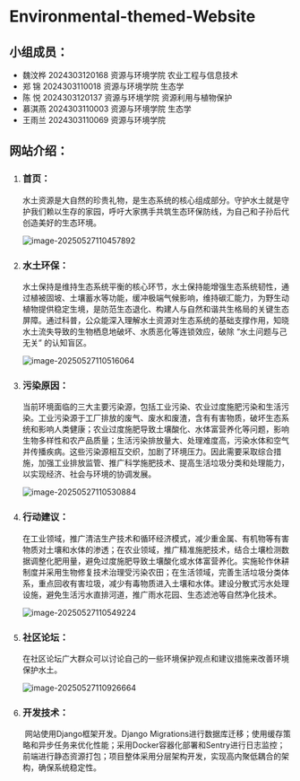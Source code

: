 # Environmental-themed-Website

## 小组成员：

- 魏汶桦  2024303120168  资源与环境学院  农业工程与信息技术
- 郑  锦  2024303110018  资源与环境学院  生态学
- 陈  悦  2024303120137  资源与环境学院  资源利用与植物保护
- 慕淇燕  2024303110003  资源与环境学院  生态学
- 王雨兰  2024303110069  资源与环境学院  

## 网站介绍：

1. ### 首页：

   ​        水土资源是大自然的珍贵礼物，是生态系统的核心组成部分。守护水土就是守护我们赖以生存的家园，呼吁大家携手共筑生态环保防线，为自己和子孙后代创造美好的生态环境。

   ![image-20250527110457892](C:\Users\Mayn\AppData\Roaming\Typora\typora-user-images\image-20250527110457892.png)

2. ### 水土环保：

   ​        水土保持是维持生态系统平衡的核心环节，水土保持能增强生态系统韧性，通过植被固坡、土壤蓄水等功能，缓冲极端气候影响，维持碳汇能力，为野生动植物提供稳定生境，是防范生态退化、构建人与自然和谐共生格局的关键生态屏障。通过科普，公众能深入理解水土资源对生态系统的基础支撑作用，知晓水土流失导致的生物栖息地破坏、水质恶化等连锁效应，破除 “水土问题与己无关” 的认知盲区。

   ![image-20250527110516064](C:\Users\Mayn\AppData\Roaming\Typora\typora-user-images\image-20250527110516064.png)

3. ### 污染原因：

   ​        当前环境面临的三大主要污染源，包括工业污染、农业过度施肥污染和生活污染。工业污染源于工厂排放的废气、废水和废渣，含有有害物质，破坏生态系统和影响人类健康；农业过度施肥导致土壤酸化、水体富营养化等问题，影响生物多样性和农产品质量；生活污染排放量大、处理难度高，污染水体和空气并传播疾病。这些污染源相互交织，加剧了环境压力。因此需要采取综合措施，加强工业排放监管、推广科学施肥技术、提高生活垃圾分类和处理能力，以实现经济、社会与环境的协调发展。

   ![image-20250527110530884](C:\Users\Mayn\AppData\Roaming\Typora\typora-user-images\image-20250527110530884.png)

4. ### 行动建议：

   ​        在工业领域，推广清洁生产技术和循环经济模式，减少重金属、有机物等有害物质对土壤和水体的渗透；在农业领域，推广精准施肥技术，结合土壤检测数据调整化肥用量，避免过度施肥导致土壤酸化或水体富营养化。实施轮作休耕制度并采用生物修复技术治理受污染农田；在生活领域，完善生活垃圾分类体系，重点回收有害垃圾，减少有毒物质进入土壤和水体。建设分散式污水处理设施，避免生活污水直排河道，推广雨水花园、生态滤池等自然净化技术。

   ![image-20250527110549224](C:\Users\Mayn\AppData\Roaming\Typora\typora-user-images\image-20250527110549224.png)

5. ### 社区论坛：

   ​        在社区论坛广大群众可以讨论自己的一些环境保护观点和建议措施来改善环境保护水土。

   ![image-20250527110926664](C:\Users\Mayn\AppData\Roaming\Typora\typora-user-images\image-20250527110926664.png)

6. ### 开发技术：

   ​        网站使用Django框架开发。Django Migrations进行数据库迁移；使用缓存策略和异步任务来优化性能；采用Docker容器化部署和Sentry进行日志监控；前端进行静态资源打包；项目整体采用分层架构开发，实现高内聚低耦合的架构，确保系统稳定性。



